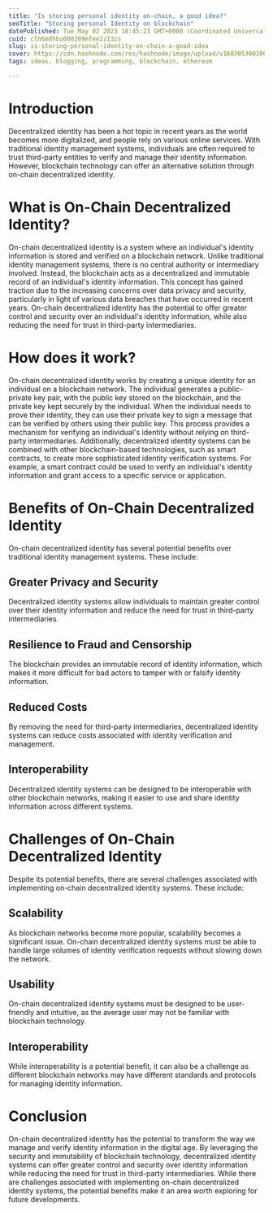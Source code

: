 ```yaml
---
title: "Is storing personal identity on-chain, a good idea?"
seoTitle: "Storing personal Identity on blockchain"
datePublished: Tue May 02 2023 18:45:23 GMT+0000 (Coordinated Universal Time)
cuid: clh6mdhbu000209mfee2z13zs
slug: is-storing-personal-identity-on-chain-a-good-idea
cover: https://cdn.hashnode.com/res/hashnode/image/upload/v1683053001001/fc3703e4-2aec-4218-accc-c19f23a24464.png
tags: ideas, blogging, programming, blockchain, ethereum

---
```


# Introduction

Decentralized identity has been a hot topic in recent years as the world becomes more digitalized, and people rely on various online services. With traditional identity management systems, individuals are often required to trust third-party entities to verify and manage their identity information. However, blockchain technology can offer an alternative solution through on-chain decentralized identity.

# What is On-Chain Decentralized Identity?

On-chain decentralized identity is a system where an individual's identity information is stored and verified on a blockchain network. Unlike traditional identity management systems, there is no central authority or intermediary involved. Instead, the blockchain acts as a decentralized and immutable record of an individual's identity information. This concept has gained traction due to the increasing concerns over data privacy and security, particularly in light of various data breaches that have occurred in recent years. On-chain decentralized identity has the potential to offer greater control and security over an individual's identity information, while also reducing the need for trust in third-party intermediaries.

# How does it work?

On-chain decentralized identity works by creating a unique identity for an individual on a blockchain network. The individual generates a public-private key pair, with the public key stored on the blockchain, and the private key kept securely by the individual. When the individual needs to prove their identity, they can use their private key to sign a message that can be verified by others using their public key. This process provides a mechanism for verifying an individual's identity without relying on third-party intermediaries. Additionally, decentralized identity systems can be combined with other blockchain-based technologies, such as smart contracts, to create more sophisticated identity verification systems. For example, a smart contract could be used to verify an individual's identity information and grant access to a specific service or application.

# Benefits of On-Chain Decentralized Identity

On-chain decentralized identity has several potential benefits over traditional identity management systems. These include:

## Greater Privacy and Security

Decentralized identity systems allow individuals to maintain greater control over their identity information and reduce the need for trust in third-party intermediaries.

## Resilience to Fraud and Censorship

The blockchain provides an immutable record of identity information, which makes it more difficult for bad actors to tamper with or falsify identity information.

## Reduced Costs

By removing the need for third-party intermediaries, decentralized identity systems can reduce costs associated with identity verification and management.

## Interoperability

Decentralized identity systems can be designed to be interoperable with other blockchain networks, making it easier to use and share identity information across different systems.

# Challenges of On-Chain Decentralized Identity

Despite its potential benefits, there are several challenges associated with implementing on-chain decentralized identity systems. These include:

## Scalability

As blockchain networks become more popular, scalability becomes a significant issue. On-chain decentralized identity systems must be able to handle large volumes of identity verification requests without slowing down the network.

## Usability

On-chain decentralized identity systems must be designed to be user-friendly and intuitive, as the average user may not be familiar with blockchain technology.

## Interoperability

While interoperability is a potential benefit, it can also be a challenge as different blockchain networks may have different standards and protocols for managing identity information.

# Conclusion

On-chain decentralized identity has the potential to transform the way we manage and verify identity information in the digital age. By leveraging the security and immutability of blockchain technology, decentralized identity systems can offer greater control and security over identity information while reducing the need for trust in third-party intermediaries. While there are challenges associated with implementing on-chain decentralized identity systems, the potential benefits make it an area worth exploring for future developments.